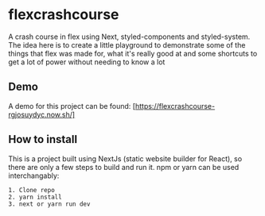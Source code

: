 # flexcrashcourse
A crash course in flex using Next, styled-components and styled-system. The idea here is to create a little playground to demonstrate some of the things that flex was made for, what it's really good at and some shortcuts to get a lot of power without needing to know a lot

## Demo
A demo for this project can be found: [https://flexcrashcourse-rgjosuydyc.now.sh/]

## How to install
This is a project built using NextJs (static website builder for React), so there are only a few steps to build and run it. npm or yarn can be used interchangably:

````
1. Clone repo
2. yarn install
3. next or yarn run dev
````
